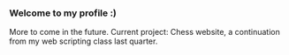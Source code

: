 ### Welcome to my profile :)
More to come in the future.
Current project: Chess website, a continuation from my web scripting class last quarter.
